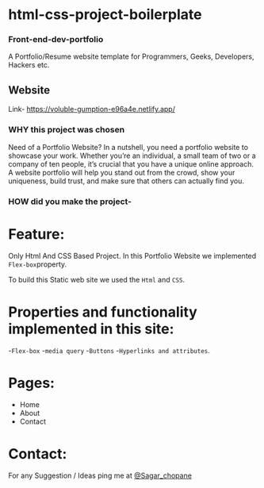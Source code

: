 # html-css-project-boilerplate
### Front-end-dev-portfolio
A Portfolio/Resume website template for Programmers, Geeks, Developers, Hackers etc.
## Website
Link- https://voluble-gumption-e96a4e.netlify.app/


### WHY this project was chosen
 Need of a Portfolio Website?
In a nutshell, you need a portfolio website to showcase your work. Whether you’re an individual, a small team of two or a company of ten people, it’s crucial that you have a unique online approach. A website portfolio will help you stand out from the crowd, show your uniqueness, build trust, and make sure that others can actually find you.

### HOW did you make the project-
# Feature:
Only Html And CSS Based Project. 
In this Portfolio Website we implemented `Flex-box`property.

To build this Static web site we used the `Html` and `CSS`.

# Properties and functionality implemented in this site:

-`Flex-box`
-`media query`
-`Buttons`
-`Hyperlinks and attributes`.

# Pages:
- Home 
- About
- Contact

# Contact:
 For any Suggestion / Ideas ping me at [@Sagar_chopane](https://www.linkedin.com/in/sagar-chopne-86a4031b7/)
